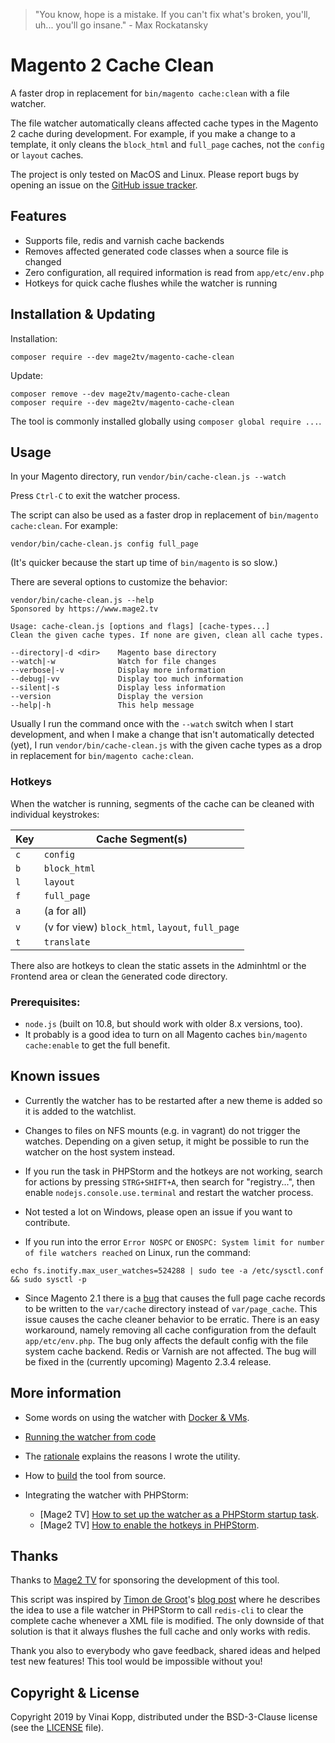 > "You know, hope is a mistake. If you can't fix what's broken, you'll, uh... you'll go insane." - Max Rockatansky

# Magento 2 Cache Clean

A faster drop in replacement for `bin/magento cache:clean` with a file watcher.

The file watcher automatically cleans affected cache types in the Magento 2
cache during development.
For example, if you make a change to a template, it only cleans the
`block_html` and `full_page` caches, not the `config` or `layout` caches.

The project is only tested on MacOS and Linux.
Please report bugs by opening an issue on the [GitHub issue tracker](https://github.com/mage2tv/magento-cache-clean/issues).


## Features

* Supports file, redis and varnish cache backends
* Removes affected generated code classes when a source file is changed
* Zero configuration, all required information is read from `app/etc/env.php`
* Hotkeys for quick cache flushes while the watcher is running

## Installation & Updating

Installation:

``` shell
composer require --dev mage2tv/magento-cache-clean
```

Update:

``` shell
composer remove --dev mage2tv/magento-cache-clean
composer require --dev mage2tv/magento-cache-clean
```

The tool is commonly installed globally using `composer global require ...`.


## Usage

In your Magento directory, run `vendor/bin/cache-clean.js --watch`

Press `Ctrl-C` to exit the watcher process.

The script can also be used as a faster drop in replacement of `bin/magento cache:clean`.
For example:

``` shell
vendor/bin/cache-clean.js config full_page
```
(It's quicker because the start up time of `bin/magento` is so slow.)

There are several options to customize the behavior:

```
vendor/bin/cache-clean.js --help
Sponsored by https://www.mage2.tv

Usage: cache-clean.js [options and flags] [cache-types...]
Clean the given cache types. If none are given, clean all cache types.

--directory|-d <dir>    Magento base directory
--watch|-w              Watch for file changes
--verbose|-v            Display more information
--debug|-vv             Display too much information
--silent|-s             Display less information
--version               Display the version
--help|-h               This help message
```

Usually I run the command once with the `--watch` switch when I start
development, and when I make a change that isn't automatically detected (yet),
I run `vendor/bin/cache-clean.js` with the given cache types as a drop in
replacement for `bin/magento cache:clean`.

### Hotkeys

When the watcher is running, segments of the cache can be cleaned with
individual keystrokes:

|Key|Cache Segment(s)|
|---|----------------|
|`c`| `config` |
|`b`| `block_html` |
|`l`| `layout` |
|`f`| `full_page` |
|`a`| (a for all) |
|`v`| (v for view) `block_html`, `layout`, `full_page` |
|`t`| `translate` |

There also are hotkeys to clean the static assets in the `A`dminhtml or
the `F`rontend area or clean the `G`enerated code directory.


### Prerequisites:

* `node.js` (built on 10.8, but should work with older 8.x versions, too).
* It probably is a good idea to turn on all Magento caches
  `bin/magento cache:enable` to get the full benefit.


## Known issues

* Currently the watcher has to be restarted after a new theme is added so it
  is added to the watchlist.

* Changes to files on NFS mounts (e.g. in vagrant) do not trigger the watches.
  Depending on a given setup, it might be possible to run the watcher on the
  host system instead.

* If you run the task in PHPStorm and the hotkeys are not working, search for
  actions by pressing `STRG+SHIFT+A`, then search for "registry...", then
  enable `nodejs.console.use.terminal` and restart the watcher process.

* Not tested a lot on Windows, please open an issue if you want to contribute.

* If you run into the error `Error NOSPC` or `ENOSPC: System limit for number of file watchers reached` on Linux, run the command:

``` shell
echo fs.inotify.max_user_watches=524288 | sudo tee -a /etc/sysctl.conf && sudo sysctl -p
```

* Since Magento 2.1 there is a [bug](https://github.com/magento/magento2/pull/22228) that causes the full page cache records to
  be written to the `var/cache` directory instead of `var/page_cache`.
  This issue causes the cache cleaner behavior to be erratic.
  There is an easy workaround, namely removing all cache configuration from
  the default `app/etc/env.php`. The bug only affects the default config with the
  file system cache backend. Redis or Varnish are not affected.
  The bug will be fixed in the (currently upcoming) Magento 2.3.4 release.


## More information

* Some words on using the watcher with [Docker & VMs](https://github.com/mage2tv/magento-cache-clean/blob/master/doc/docker-and-vm.md).

* [Running the watcher from code](https://github.com/mage2tv/magento-cache-clean/blob/master/doc/using-via-code.md)

* The [rationale](https://github.com/mage2tv/magento-cache-clean/blob/master/doc/rationale.md) explains the reasons I wrote the utility.

* How to [build](https://github.com/mage2tv/magento-cache-clean/blob/master/doc/building.md) the tool from source.

* Integrating the watcher with PHPStorm:
  * [Mage2 TV] [How to set up the watcher as a PHPStorm startup task](https://www.mage2.tv/content/fundamentals/magento-cli-tool/configuring-the-magento-cache-clean.js-utility-phpstorm-startup-task/).
  * [Mage2 TV] [How to enable the hotkeys in PHPStorm](https://www.mage2.tv/content/fundamentals/magento-cli-tool/enabling-the-hotkeys-for-the-cache-clean.js-utility-in-phpstorm/).

## Thanks

Thanks to [Mage2 TV](https://www.mage2.tv/) for sponsoring the development of
this tool.

This script was inspired by [Timon de Groot](https://twitter.com/TimonGreat)'s
[blog post](https://blog.timpack.org/speed-up-magento-development) where he
describes the idea to use a file watcher in PHPStorm to call `redis-cli` to
clear the complete cache whenever a XML file is modified.
The only downside of that solution is that it always flushes the full cache and
only works with redis.

Thank you also to everybody who gave feedback, shared ideas and helped test new
features! This tool would be impossible without you!

## Copyright & License

Copyright 2019 by Vinai Kopp, distributed under the BSD-3-Clause license (see
the [LICENSE](https://github.com/mage2tv/magento-cache-clean/blob/master/LICENSE) file).
